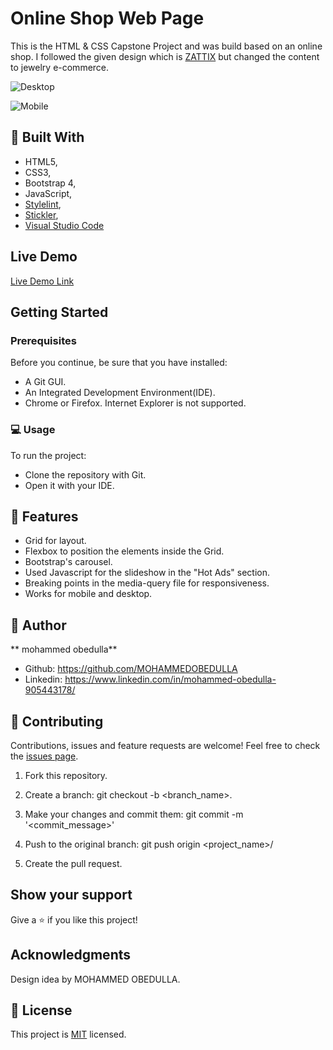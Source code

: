 # Online Shop Web Page
This is the HTML & CSS Capstone Project and was build based on an online shop.
I followed the given design which is [ZATTIX](https://www.behance.net/gallery/24796463/ZATTIX) but changed the content to jewelry e-commerce.
 

![Desktop](https://user-images.githubusercontent.com/60085697/82383088-824ec080-9a03-11ea-8d66-76fd3c1a81da.png)

![Mobile](https://user-images.githubusercontent.com/60085697/82383454-33edf180-9a04-11ea-9d16-368dae362e81.jpg)

## :hammer: Built With

- HTML5,
- CSS3,
- Bootstrap 4,
- JavaScript,
- [Stylelint](https://stylelint.io/),
- [Stickler](https://stickler-ci.com/),
- [Visual Studio Code](https://code.visualstudio.com/)


## Live Demo

[Live Demo Link](https://rossielcs-online-shop-web-page.netlify.app/)


## Getting Started


### Prerequisites
Before you continue, be sure that you have installed:
* A Git GUI.
* An Integrated Development Environment(IDE).
* Chrome or Firefox. Internet Explorer is not supported.

### :computer: Usage
To run the project:  
- Clone the repository with Git.
- Open it with your IDE.

## :gem: Features

- Grid for layout.
- Flexbox to position the elements inside the Grid.
- Bootstrap's carousel.
- Used Javascript for the slideshow in the "Hot Ads" section.
- Breaking points in the media-query file for responsiveness.
- Works for mobile and desktop.

## :woman: Author

** mohammed obedulla**

* Github: https://github.com/MOHAMMEDOBEDULLA
* Linkedin: https://www.linkedin.com/in/mohammed-obedulla-905443178/

## 🤝 Contributing

Contributions, issues and feature requests are welcome!
Feel free to check the [issues page](issues/).

1. Fork this repository.

2. Create a branch: git checkout -b <branch_name>.

3. Make your changes and commit them: git commit -m '<commit_message>'

4. Push to the original branch: git push origin <project_name>/<location>

5. Create the pull request.


## Show your support

Give a ⭐️ if you like this project!

## Acknowledgments

Design idea by  MOHAMMED OBEDULLA.

## 📝 License

This project is [MIT](lic.url) licensed.
